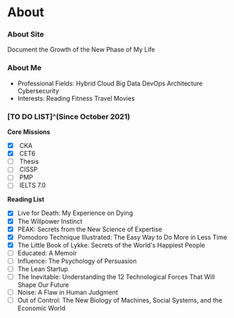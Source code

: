# About


### About Site

<i class="fas fa-seedling fa-fw"></i> Document the Growth of the New Phase of My Life

### About Me

+ <i class="fas fa-user-tie fa-fw"></i> Professional Fields: <i class="fas fa-cloud-upload-alt fa-fw"></i> Hybrid Cloud <i class="fas fa-file-medical-alt fa-fw"></i> Big Data <i class="fas fa-sitemap fa-fw"></i> DevOps Architecture <i class="fas fa-user-shield fa-fw"></i> Cybersecurity
+ <i class="fas fa-heart fa-fw"></i> Interests: <i class="fas fa-book-reader fa-fw"></i> Reading <i class="fas fa-running fa-fw"></i> Fitness <i class="fab fa-fly fa-fw"></i> Travel <i class="fas fa-film fa-fw"></i> Movies

### [TO DO LIST]^(Since October 2021)

<i class="fas fa-tasks fa-fw"></i> **Core Missions**

- [x] <i class="fas fa-cubes fa-fw"></i> CKA
- [x] <i class="fas fa-font fa-fw"></i> CET6
- [ ] <i class="fas fa-graduation-cap fa-fw"></i> Thesis
- [ ] <i class="fas fa-user-shield fa-fw"></i> CISSP
- [ ] <i class="fas fa-users-cog fa-fw"></i> PMP
- [ ] <i class="fas fa-font fa-fw"></i> IELTS 7.0

<i class="fas fa-book-open fa-fw"></i> **Reading List**

- [x] Live for Death: My Experience on Dying
- [x] The Willpower Instinct 
- [x] PEAK: Secrets from the New Science of Expertise
- [x] Pomodoro Technique Illustrated: The Easy Way to Do More in Less Time
- [x] The Little Book of Lykke: Secrets of the World's Happiest People
- [ ] Educated: A Memoir
- [ ] Influence: The Psychology of Persuasion
- [ ] The Lean Startup
- [ ] The Inevitable: Understanding the 12 Technological Forces That Will Shape Our Future
- [ ] Noise: A Flaw in Human Judgment
- [ ] Out of Control: The New Biology of Machines, Social Systems, and the Economic World
